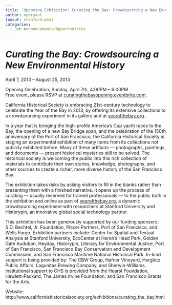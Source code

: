 ```yaml
---
title: 'Upcoming Exhibition! Curating the Bay: Crowdsourcing a New Environmental History'
author: mpbryant
layout: stanford-post
categories:
  - Job Announcements/Opportunities
---
```

<div id="exhibition-description-rt">
  <h1>
    <strong><em>Curating the Bay: Crowdsourcing a New Environmental History</em></strong>
  </h1>
  
  <p>
    April 7, 2013 – August 25, 2013
  </p>
  
  <p>
    Opening Celebration, Sunday, April 7th, 4:00PM &#8211; 6:00PM<br /> Free event, please RSVP at <a href="http://curatingthebayopening.eventbrite.com">curatingthebayopening.eventbrite.com</a>.
  </p>
  
  <p>
    California Historical Society is embracing 21st-century technology to celebrate the Year of the Bay in 2013, by offering its extensive collections to a crowdsourcing experiment in its gallery and at <a href="http://www.historypin.com/project/13839007-YearoftheBay/#%7Cphotos/gallery/">yearofthebay.org</a>.
  </p>
  
  <p>
    In a year that is bringing the high-profile America&#8217;s Cup yacht races to the Bay, the opening of a new Bay Bridge span, and the celebration of the 150th anniversary of the Port of San Francisco, the California Historical Society is staging an experimental exhibition of many items from its collections not publicly exhibited before. Many of these artifacts &#8212; photographs, paintings, and documents &#8212; present historical mysteries still to be solved. The historical society is welcoming the public into this rich collection of materials to contribute their own stories, knowledge, photographs, and other sources to create a richer, more diverse history of the San Francisco Bay.
  </p>
  
  <p>
    The exhibition takes risks by asking visitors to fill in the blanks rather than presenting them with a finished narrative. It opens up the process of curating — usually reserved for trained professionals — to the public both in the exhibition and online as part of <a href="http://www.historypin.com/project/13839007-YearoftheBay/#%7Cphotos/gallery/">yearofthebay.org</a>, a dynamic crowdsourcing experiment with researchers at Stanford University and Historypin, an innovative global social technology partner.
  </p>
  
  <p>
    This exhibition has been generously supported by our funding sponsors: S.D. Bechtel, Jr. Foundation, Placer Partners, Port of San Francisco, and Wells Fargo. Exhibition partners include: Center for Spatial and Textual Analysis at Stanford University, EcoCenter at Heron&#8217;s Head Park, Golden Gate Audubon, Heyday, Historypin, Literacy for Environmental Justice, Port of San Francisco, San Francisco Bay Conservation and Development Commission, and San Francisco Maritime National Historical Park. In-kind support is being provided by: The CBW Group, Hafner Vineyard, Herglotz Public Affairs, Lagunitas Brewing Company, and Sherwin-Williams. Institutional support to CHS is provided from the Hearst Foundation, Hewlett-Packard, The James Irvine Foundation, and San Francisco Grants for the Arts.
  </p>
  
  <p>
    Website: http://www.californiahistoricalsociety.org/exhibitions/curating_the_bay.html
  </p>
</div>
